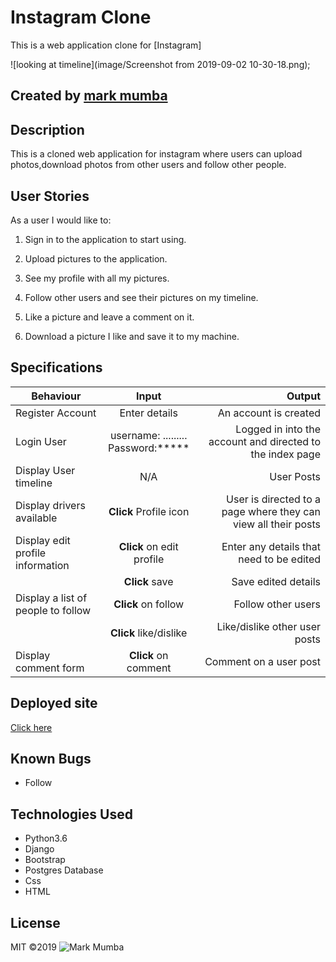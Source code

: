 # Instagram Clone
This is a web application clone for [Instagram]

![looking at timeline](image/Screenshot from 2019-09-02 10-30-18.png);


## Created by [mark mumba](https://github.com/markmumba)

## Description
This is a cloned web application for instagram where users can upload photos,download photos from other users and follow other people.

## User Stories

As a user I would like to:

1. Sign in to the application to start using.

2. Upload pictures to the application.

3. See my profile with all my pictures.

4. Follow other users and see their pictures on my timeline.

5. Like a picture and leave a comment on it.

6. Download a picture I like and save it to my machine.

## Specifications

| Behaviour | Input | Output |
| ------------ |:----------:| -------: | 
| Register Account | Enter details | An account is created |
| Login User | username: ......... <br> Password:*****| Logged in into the account and directed to the index page| 
| Display User timeline  | N/A | User Posts |
| Display drivers available | **Click** Profile icon | User is directed to a page where they can view all their posts |
| Display edit profile information | **Click** on edit profile | Enter any details that need to be edited |
|  |**Click** save | Save edited details |
| Display a list of people to follow | **Click** on follow | Follow other users |
| | **Click** like/dislike  | Like/dislike other user posts|
| Display comment form | **Click** on comment | Comment on a user post |

## Deployed site
[Click here](https://.herokuapp.com/)

## Known Bugs
* Follow

## Technologies Used
* Python3.6 
* Django
* Bootstrap
* Postgres Database
* Css
* HTML

  
## License
MIT &copy;2019 ![Mark Mumba](https://github.com/markmumba)